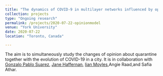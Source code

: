 ```yaml
---
title: "The dynamics of COVID-9 in multilayer networks influenced by opinion exchanges on quarantine."
collection: projects
type: "Ongoing research"
permalink: /projects/2020-07-22-opinionmodel
venue: "York University"
date: 2020-07-22
location: "Toronto, Canada"

---
```


The aim is to simultaneously study the changes of opinion about quarantine together with the evolution of  COVID-19 in a city. It is in collaboration with [Gonzalo Pablo Suarez](https://suarezgonzalo.wixsite.com/personal), [Jane Haffernan](http://immune.math.yorku.ca/jmheffer/), [Iian Moyles](https://www.yorku.ca/imoyles/index.html),Angie Raad,and Safia Athar.
